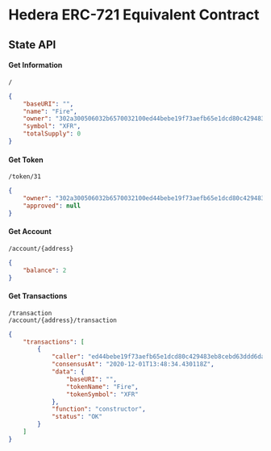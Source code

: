 # Hedera ERC-721 Equivalent Contract

## State API

#### Get Information

```
/
```

```json
{
    "baseURI": "",
    "name": "Fire",
    "owner": "302a300506032b6570032100ed44bebe19f73aefb65e1dcd80c429483eb8cebd63ddd6da3950725b5d8315d2",
    "symbol": "XFR",
    "totalSupply": 0
}
```

#### Get Token

```
/token/31
```

```json
{
    "owner": "302a300506032b6570032100ed44bebe19f73aefb65e1dcd80c429483eb8cebd63ddd6da3950725b5d8315d2",
    "approved": null
}
```

#### Get Account

```
/account/{address}
```

```json
{
    "balance": 2
}
```

#### Get Transactions

```
/transaction
/account/{address}/transaction
```

```json
{
    "transactions": [
        {
            "caller": "ed44bebe19f73aefb65e1dcd80c429483eb8cebd63ddd6da3950725b5d8315d2",
            "consensusAt": "2020-12-01T13:48:34.430118Z",
            "data": {
                "baseURI": "",
                "tokenName": "Fire",
                "tokenSymbol": "XFR"
            },
            "function": "constructor",
            "status": "OK"
        }
    ]
}
```
